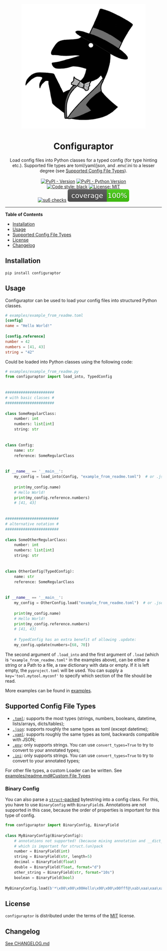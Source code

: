 <div align="center">
    <img 
        align="center" 
        src="https://raw.githubusercontent.com/trialandsuccess/configuraptor/master/_static/configuraptor_circle.png" 
        alt="Classy Configuraptor"
        width="400px"
        />
    <h1 align="center">Configuraptor</h1>
</div>

<div align="center">
    Load config files into Python classes for a typed config (for type hinting etc.).
    Supported file types are toml/yaml/json, and .env/.ini to a lesser degree 
        (see <a href="#supported-config-file-types">Supported Config File Types</a>).
</div>

<br>

<div align="center">
    <a href="https://pypi.org/project/configuraptor"><img alt="PyPI - Version" src="https://img.shields.io/pypi/v/configuraptor.svg"/></a>
    <a href="https://pypi.org/project/configuraptor"><img alt="PyPI - Python Version" src="https://img.shields.io/pypi/pyversions/configuraptor.svg"/></a>
    <br/>
    <a href="https://github.com/psf/black"><img alt="Code style: black" src="https://img.shields.io/badge/code%20style-black-000000.svg"/></a>
    <a href="https://opensource.org/licenses/MIT"><img alt="License: MIT" src="https://img.shields.io/badge/License-MIT-yellow.svg"/></a>
    <br/>
    <a href="https://github.com/trialandsuccess/configuraptor/actions"><img alt="su6 checks" src="https://github.com/trialandsuccess/configuraptor/actions/workflows/su6.yml/badge.svg?branch=development"/></a>
    <a href="https://github.com/trialandsuccess/configuraptor/actions"><img alt="Coverage" src="coverage.svg"/></a>
</div> 

---

**Table of Contents**

- [Installation](#installation)
- [Usage](#usage)
- [Supported Config File Types](#supported-config-file-types)
- [License](#license)
- [Changelog](#changelog)

## Installation

```console
pip install configuraptor
```

## Usage

Configuraptor can be used to load your config files into structured Python classes.

```toml
# examples/example_from_readme.toml
[config]
name = "Hello World!"

[config.reference]
number = 42
numbers = [41, 43]
string = "42"
```

Could be loaded into Python classes using the following code:

```python
# examples/example_from_readme.py
from configuraptor import load_into, TypedConfig


######################
# with basic classes #
######################

class SomeRegularClass:
    number: int
    numbers: list[int]
    string: str


class Config:
    name: str
    reference: SomeRegularClass


if __name__ == '__main__':
    my_config = load_into(Config, "example_from_readme.toml")  # or .json, .yaml

    print(my_config.name)
    # Hello World!
    print(my_config.reference.numbers)
    # [41, 43]


########################
# alternative notation #
########################

class SomeOtherRegularClass:
    number: int
    numbers: list[int]
    string: str


class OtherConfig(TypedConfig):
    name: str
    reference: SomeRegularClass


if __name__ == '__main__':
    my_config = OtherConfig.load("example_from_readme.toml")  # or .json, .yaml

    print(my_config.name)
    # Hello World!
    print(my_config.reference.numbers)
    # [41, 43]

    # TypedConfig has an extra benefit of allowing .update:
    my_config.update(numbers=[68, 70])
```

The second argument of `.load_into` and the first argument of `.load` (which is `"example_from_readme.toml"` in the
examples above), can be either a string or a Path to a file, a raw dictionary with data or empty.
If it is left empty, the `pyproject.toml` will be used. You can supply a `key='tool.mytool.myconf'` to specify which
section of the file should be read.

More examples can be found in [examples](https://github.com/trialandsuccess/configuraptor/blob/master/examples).

## Supported Config File Types

- [`.toml`](https://docs.fileformat.com/programming/toml/): supports the most types (strings, numbers, booleans,
  datetime, lists/arrays, dicts/tables);
- [`.json`](https://www.w3schools.com/js/js_json_datatypes.asp): supports roughly the same types as toml (except
  datetime);
- [`.yaml`](https://docs.fileformat.com/programming/yaml): supports roughly the same types as toml, backwards compatible
  with JSON;
- [`.env`](https://pypi.org/project/python-dotenv/): only supports strings. You can use `convert_types=True` to try to
  convert to your annotated types;
- [`.ini`](https://docs.python.org/3/library/configparser.html): only supports strings. You can use `convert_types=True`
  to try to convert to your annotated types;

For other file types, a custom Loader can be written.
See [examples/readme.md#Custom File Types](https://github.com/trialandsuccess/configuraptor/blob/master/examples/readme.md#custom-file-types)

### Binary Config

You can also parse a [`struct`-packed](https://docs.python.org/3/library/struct.html) bytestring into a config class. For this, you have to use `BinaryConfig` with
`BinaryField`s. Annotations are not supported in this case, because the order of properties is important for this type
of config.

```python
from configuraptor import BinaryConfig, BinaryField

class MyBinaryConfig(BinaryConfig):
    # annotations not supported! (because mixing annotation and __dict__ lookup messes with the order,
    # which is important for struct.(un)pack
    number = BinaryField(int)
    string = BinaryField(str, length=5)
    decimal = BinaryField(float)
    double = BinaryField(float, format="d")
    other_string = BinaryField(str, format="10s")
    boolean = BinaryField(bool)

MyBinaryConfig.load(b'*\x00\x00\x00Hello\x00\x00\x00fff@\xab\xaa\xaa\xaa\xaa\xaa\n@Hi\x00\x00\x00\x00\x00\x00\x00\x00\x01')

```

## License

`configuraptor` is distributed under the terms of the [MIT](https://spdx.org/licenses/MIT.html) license.

## Changelog

[See CHANGELOG.md](https://github.com/trialandsuccess/configuraptor/blob/master/CHANGELOG.md)
